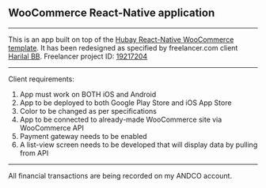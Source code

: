 ## WooCommerce React-Native application

---

This is an app built on top of the [Hubay React-Native WooCommerce template](https://codecanyon.net/item/complete-react-native-app-for-woo-commerce-websites/22390136). It has been redesigned as specified by freelancer.com client [Harilal BB](https://www.freelancer.com.bd/u/omscoders). Freelancer project ID: [19217204](https://www.freelancer.com.bd/projects/mobile-phone/looking-for-Cordova-Ionic-PhoneGap/)

---

Client requirements:
1. App must work on BOTH iOS and Android 
2. App to be deployed to both Google Play Store and iOS App Store
3. Color to be changed as per specifications
4. App to be connected to already-made WooCommerce site via WooCommerce API
5. Payment gateway needs to be enabled
6. A list-view screen needs to be developed that will display data by pulling from API

---

All financial transactions are being recorded on my ANDCO account.